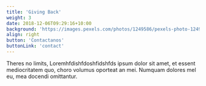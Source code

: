```yaml
---
title: 'Giving Back'
weight: 3
date: 2018-12-06T09:29:16+10:00
background: 'https://images.pexels.com/photos/1249586/pexels-photo-1249586.jpeg?auto=compress&cs=tinysrgb&w=1260&h=750&dpr=1'
align: right
button: 'Contactanos'
buttonLink: 'contact'
---
```


Theres no limits, Loremhfdishfdoshfidshfds ipsum dolor sit amet, et essent mediocritatem quo, choro volumus oporteat an mei. Numquam dolores mel eu, mea docendi omittantur.
